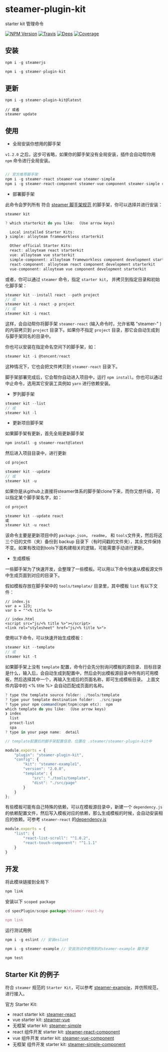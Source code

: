 # steamer-plugin-kit

starter kit 管理命令

[![NPM Version](https://img.shields.io/npm/v/steamer-plugin-kit.svg?style=flat)](https://www.npmjs.com/package/steamer-plugin-kit)
[![Travis](https://img.shields.io/travis/steamerjs/steamer-plugin-kit.svg)](https://travis-ci.org/steamerjs/steamer-plugin-kit)
[![Deps](https://david-dm.org/steamerjs/steamer-plugin-kit.svg)](https://david-dm.org/steamerjs/steamer-plugin-kit)
[![Coverage](https://img.shields.io/coveralls/steamerjs/steamer-plugin-kit.svg)](https://coveralls.io/github/steamerjs/steamer-plugin-kit)


## 安装
```javascript
npm i -g steamerjs

npm i -g steamer-plugin-kit
```

## 更新
```
npm i -g steamer-plugin-kit@latest

// 或者
steamer update
```

## 使用

* 全局安装你想用的脚手架

`v1.2.0` 之后，这步可省略，如果你的脚手架没有全局安装，插件会自动帮你用 `npm` 命令进行全局安装。

```javascript

// 官方推荐脚手架
npm i -g steamer-react steamer-vue steamer-simple 
npm i -g steamer-react-component steamer-vue-component steamer-simple component

```

* 部署脚手架

此命令会罗列所有 符合 [steamer 脚手架规范](https://github.com/steamerjs/steamer-example/#如何开发一个-steamer-规范的-starterkit) 的脚手架，你可以选择并进行安装：
```javascript
steamer kit

? which starterkit do you like:  (Use arrow keys)

  Local installed Starter Kits:
❯ simple: alloyteam frameworkless starterkit

  Other official Starter Kits:
  react: alloyteam react starterkit
  vue: alloyteam vue starterkit
  simple-component: alloyteam frameworkless component development starterkit
  react-component: alloyteam react component development starterkit
  vue-component: alloyteam vue component development starterkit
```

或者，你可以通过 `steamer` 命令，指定 `starter kit`， 并拷贝到指定目录和初始化脚手架：

```javascript
steamer kit --install react --path project
// 或
steamer kit -i react -p project
// 或
steamer kit -i react
```

这样，会自动帮你将脚手架 `steamer-react` (输入命令时，允许省略 "steamer-" ) 的内容拷贝到 `project` 目录下。如果你不指定 `project` 目录，那它会自动生成到与脚手架同名的目录中。


你也可以安装在指定命名空间下的脚手架，如：

```javascript
steamer kit -i @tencent/react
```

这种情况下，它也会把文件拷贝到 `steamer-react` 目录下。 

脚手架部署完成后，它会帮你自动进入项目中，运行 `npm install`。你也可以通过中止命令，选用其它安装工具例如 `yarn` 进行依赖安装。

* 罗列脚手架

```javascript
steamer kit --list
// 或
steamer kit -l
```

* 更新项目脚手架

如果脚手架有更新，首先全局更新脚手架

```javascript
npm install -g steamer-react@latest
```

然后进入项目目录中，进行更新

```javascript
cd project

steamer kit --update
// 或
steamer kit -u
```

如果你是从github上直接将steamer体系的脚手架clone下来，而你又想升级，可以指定某个脚手架名字，如：

```javascript
cd project

steamer kit --update react
或
steamer kit -u react
```

该命令主要是更新项目中的 `package.json`， `readme`， 和 `tools`文件夹，然后将这三个旧的文件（夹）备份到 backup 目录下（有时间戳的文件夹），其余文件保持不变。如果有改动到tools下面构建相关的逻辑，可能需要手动进行更新。

* 生成模板

一些脚手架为了快速开发，会整理了一些模板。可以用以下命令快速从模板源文件中生成页面到对应的目录下。

假如模板存放在脚手架中的 `tools/template/` 目录里，其中模板 `list` 有以下文件：

```
// index.js
var a = 123;
var b = ""<% title %>

// index.html
<script src="js/<% title %>"></script>
<link rel="stylesheet" href="js/<% title %>">
```

使用以下命令，可以快速开始生成模板：

```javascript
steamer kit --template
// 或
steamer kit -t
```

如果脚手架上没有 `template` 配置，命令行会先分别询问模板的源目录、目标目录是什么，输入后，会自动生成到配置中，然后会列出模板源目录中所有的可用模板，然后选择其中一个，再输入生成后的页面名称，即可生成模板目录。 上面文件内容中的 <% title %> 会自动匹配成页面的名称。

```javascript
? type the template source folder: ./tools/template
? type your template destination folder:  ./src/page
? type your npm command(npm|tnpm|cnpm etc):  npm
which template do you like:  (Use arrow keys)
❯ index
  list
  preact-list
  spa
? type in your page name:  detail
```

```javascript
// template配置后的脚手架配置信息，位置在 .steamer/steamer-plugin-kit中

module.exports = {
    "plugin": "steamer-plugin-kit",
    "config": {
        "kit": "steamer-example1",
        "version": "2.0.0",
        "template": {
            "src": "./tools/template",
            "dist": "./src/page"
        }
    }
};
```

有些模板可能有自己特殊的依赖，可以在模板源目录中，新建一个 `dependency.js`的依赖配置文件，然后写入模板对应的依赖，那么生成模板的时候，会自动安装相应的依赖。可参考 `steamer-react` 的[dependency.js](https://github.com/steamerjs/steamer-react/blob/master/tools/template/dependency.js)

```javascript
module.exports = {
	"list": {
		"react-list-scroll": "^1.0.2",
		"react-touch-component": "^1.1.1"
	}
}
```


## 开发

将此模块链接到全局下

```javascript
npm link
```

安装以下 `scoped package`

```javascript
cd specPlugin/scope-package/steamer-react-hy

npm link
```

运行测试用例

```javascript
npm i -g eslint // 安装eslint

npm i -g steamer-example // 安装测试中使用到的steamer-example 脚手架

npm test
```

## Starter Kit 的例子
符合 `steamer` 规范的 `Starter Kit`，可以参考 [steamer-example](https://github.com/steamerjs/steamer-example/)，并仿照规范，进行接入。

官方 Starter Kit:
* react starter kit: [steamer-react](https://github.com/steamerjs/steamer-react/)
* vue starter kit: [steamer-vue](https://github.com/steamerjs/steamer-vue/)
* 无框架 starter kit: [steamer-simple](https://github.com/steamerjs/steamer-simple/)
* react 组件开发 starter kit: [steamer-react-component](https://github.com/steamerjs/steamer-react-component/)
* vue 组件开发 starter kit: [steamer-vue-component](https://github.com/steamerjs/steamer-vue-component/)
* 无框架 组件开发 starter kit: [steamer-simple-component](https://github.com/steamerjs/steamer-simple-component/)
